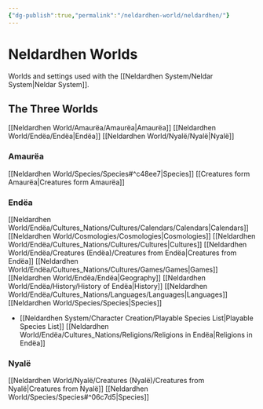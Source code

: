 ```yaml
---
{"dg-publish":true,"permalink":"/neldardhen-world/neldardhen/"}
---
```


# Neldardhen Worlds
Worlds and settings used with the [[Neldardhen System/Neldar System\|Neldar System]].
## The Three Worlds
[[Neldardhen World/Amaurëa/Amaurëa\|Amaurëa]]
[[Neldardhen World/Endëa/Endëa\|Endëa]]
[[Neldardhen World/Nyalë/Nyalë\|Nyalë]]

### Amaurëa
[[Neldardhen World/Species/Species#^c48ee7\|Species]]
[[Creatures form Amaurëa\|Creatures form Amaurëa]]
### Endëa
[[Neldardhen World/Endëa/Cultures_Nations/Cultures/Calendars/Calendars\|Calendars]]
[[Neldardhen World/Cosmologies/Cosmologies\|Cosmologies]]
[[Neldardhen World/Endëa/Cultures_Nations/Cultures/Cultures\|Cultures]]
[[Neldardhen World/Endëa/Creatures (Endëa)/Creatures from Endëa\|Creatures from Endëa]]
[[Neldardhen World/Endëa/Cultures_Nations/Cultures/Games/Games\|Games]]
[[Neldardhen World/Endëa/Endëa\|Geography]]
[[Neldardhen World/Endëa/History/History of Endëa\|History]]
[[Neldardhen World/Endëa/Cultures_Nations/Languages/Languages\|Languages]]
[[Neldardhen World/Species/Species\|Species]] 
- [[Neldardhen System/Character Creation/Playable Species List\|Playable Species List]]
[[Neldardhen World/Endëa/Cultures_Nations/Religions/Religions in Endëa\|Religions in Endëa]]

### Nyalë
[[Neldardhen World/Nyalë/Creatures (Nyalë)/Creatures from Nyalë\|Creatures from Nyalë]]
[[Neldardhen World/Species/Species#^06c7d5\|Species]]